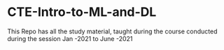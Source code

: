 # CTE-Intro-to-ML-and-DL
This Repo has all the study material, taught during the course conducted during the session Jan -2021 to June -2021
